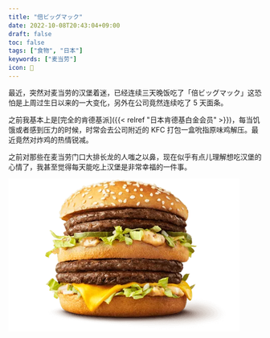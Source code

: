 ```yaml
---
title: "倍ビッグマック"
date: 2022-10-08T20:43:04+09:00
draft: false
toc: false
tags: ["食物", "日本"]
keywords: ["麦当劳"]
icon: 🍔
---
```


最近，突然对麦当劳的汉堡着迷，已经连续三天晚饭吃了「倍ビッグマック」这恐怕是上周过生日以来的一大变化，另外在公司竟然连续吃了 5 天面条。

之前我基本上是[完全的肯德基派]({{< relref "日本肯德基白金会员" >}})，每当饥饿或者感到压力的时候，时常会去公司附近的 KFC 打包一盒吮指原味鸡解压。最近竟然对炸鸡的热情锐减。

之前对那些在麦当劳门口大排长龙的人嗤之以鼻，现在似乎有点儿理解想吃汉堡的心情了，我甚至觉得每天能吃上汉堡是非常幸福的一件事。

![倍ビッグマック](featured_Bai-Big-Mac.webp)
